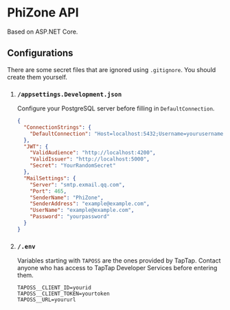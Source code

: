 ﻿# PhiZone API

Based on ASP.NET Core.

## Configurations

There are some secret files that are ignored using `.gitignore`. You should create them yourself.

1. ### `/appsettings.Development.json`
   Configure your PostgreSQL server before filling in `DefaultConnection`.
   ```json
   {
     "ConnectionStrings": {
       "DefaultConnection": "Host=localhost:5432;Username=yourusername;Password=yourpassword;Database=yourdatabase"
     },
     "JWT": {
       "ValidAudience": "http://localhost:4200",
       "ValidIssuer": "http://localhost:5000",
       "Secret": "YourRandomSecret"
     },
     "MailSettings": {
       "Server": "smtp.exmail.qq.com",
       "Port": 465,
       "SenderName": "PhiZone",
       "SenderAddress": "example@example.com",
       "UserName": "example@example.com",
       "Password": "yourpassword"
     }
   }

2. ### `/.env`
   Variables starting with `TAPOSS` are the ones provided by TapTap. Contact anyone who has access to TapTap Developer
   Services before entering them.
   ```env
   TAPOSS__CLIENT_ID=yourid
   TAPOSS__CLIENT_TOKEN=yourtoken
   TAPOSS__URL=yoururl